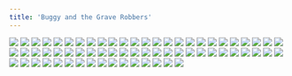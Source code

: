 ```yaml
---
title: 'Buggy and the Grave Robbers'
---
```


![](images/modern-fried-snake/part-11/modern801-chapter8cover.jpg)
![](images/modern-fried-snake/part-11/modern802.jpg)
![](images/modern-fried-snake/part-11/modern803.jpg)
![](images/modern-fried-snake/part-11/modern804.jpg)
![](images/modern-fried-snake/part-11/modern805.jpg)
![](images/modern-fried-snake/part-11/modern806.jpg)
![](images/modern-fried-snake/part-11/modern807.jpg)
![](images/modern-fried-snake/part-11/modern808.jpg)
![](images/modern-fried-snake/part-11/modern809.jpg)
![](images/modern-fried-snake/part-11/modern810.jpg)
![](images/modern-fried-snake/part-11/modern811.jpg)
![](images/modern-fried-snake/part-11/modern812.jpg)
![](images/modern-fried-snake/part-11/modern813.jpg)
![](images/modern-fried-snake/part-11/modern814.jpg)
![](images/modern-fried-snake/part-11/modern815.jpg)
![](images/modern-fried-snake/part-11/modern816.jpg)
![](images/modern-fried-snake/part-11/modern817.jpg)
![](images/modern-fried-snake/part-11/modern818.jpg)
![](images/modern-fried-snake/part-11/modern819.jpg)
![](images/modern-fried-snake/part-11/modern820.jpg)
![](images/modern-fried-snake/part-11/modern821.jpg)
![](images/modern-fried-snake/part-11/modern822.jpg)
![](images/modern-fried-snake/part-11/modern823.jpg)
![](images/modern-fried-snake/part-11/modern824.jpg)
![](images/modern-fried-snake/part-11/modern825.jpg)
![](images/modern-fried-snake/part-11/modern826.jpg)
![](images/modern-fried-snake/part-11/modern827.jpg)
![](images/modern-fried-snake/part-11/modern828.jpg)
![](images/modern-fried-snake/part-11/modern829.jpg)
![](images/modern-fried-snake/part-11/modern830.jpg)
![](images/modern-fried-snake/part-11/modern831.jpg)
![](images/modern-fried-snake/part-11/modern832.jpg)
![](images/modern-fried-snake/part-11/modern833.jpg)
![](images/modern-fried-snake/part-11/modern834.jpg)
![](images/modern-fried-snake/part-11/modern835.jpg)
![](images/modern-fried-snake/part-11/modern836.jpg)
![](images/modern-fried-snake/part-11/modern837.jpg)
![](images/modern-fried-snake/part-11/modern838.jpg)
![](images/modern-fried-snake/part-11/modern839.jpg)
![](images/modern-fried-snake/part-11/modern840.jpg)
![](images/modern-fried-snake/part-11/modern841.jpg)
![](images/modern-fried-snake/part-11/modern842.jpg)
![](images/modern-fried-snake/part-11/modern843.jpg)
![](images/modern-fried-snake/part-11/modern844.jpg)
![](images/modern-fried-snake/part-11/modern845.jpg)
![](images/modern-fried-snake/part-11/modern846.jpg)
![](images/modern-fried-snake/part-11/modern847.jpg)
![](images/modern-fried-snake/part-11/modern848.jpg)
![](images/modern-fried-snake/part-11/modern849.jpg)
![](images/modern-fried-snake/part-11/modern850.jpg)
![](images/modern-fried-snake/part-11/modern851.jpg)
![](images/modern-fried-snake/part-11/modern852.jpg)
![](images/modern-fried-snake/part-11/modern853.jpg)
![](images/modern-fried-snake/part-11/modern854.jpg)
![](images/modern-fried-snake/part-11/modern855.jpg)
![](images/modern-fried-snake/part-11/modern856.jpg)
![](images/modern-fried-snake/part-11/modern857.jpg)
![](images/modern-fried-snake/part-11/modern858.jpg)
![](images/modern-fried-snake/part-11/modern859.jpg)
![](images/modern-fried-snake/part-11/modern860.jpg)
![](images/modern-fried-snake/part-11/modern861.jpg)
![](images/modern-fried-snake/part-11/modern862.jpg)
![](images/modern-fried-snake/part-11/modern863.jpg)
![](images/modern-fried-snake/part-11/modern864.jpg)
![](images/modern-fried-snake/part-11/modern865.jpg)
![](images/modern-fried-snake/part-11/modern866.jpg)